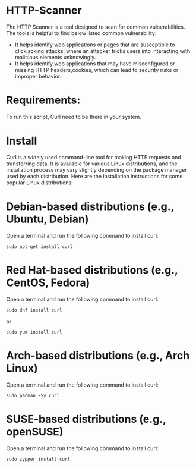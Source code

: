 # HTTP-Scanner
The HTTP Scanner is a tool designed to scan for common vulnerabilities.  The tools is helpful to find below listed common vulnerability:
* It helps identify web applications or pages that are susceptible to clickjacking attacks, where an attacker tricks users into interacting with malicious elements unknowingly.
* It helps identify web applications that may have misconfigured or missing HTTP headers,cookies, which can lead to security risks or improper behavior.

# Requirements:
To run this script, Curl need to be there in your system.

# Install
Curl is a widely used command-line tool for making HTTP requests and transferring data. It is available for various Linux distributions, and the installation process may vary slightly depending on the package manager used by each distribution. Here are the installation instructions for some popular Linux distributions:

# Debian-based distributions (e.g., Ubuntu, Debian)
Open a terminal and run the following command to install curl:

`sudo apt-get install curl`

# Red Hat-based distributions (e.g., CentOS, Fedora)
Open a terminal and run the following command to install curl:

`sudo dnf install curl`

or

`sudo yum install curl`

# Arch-based distributions (e.g., Arch Linux)
Open a terminal and run the following command to install curl:

`sudo pacman -Sy curl`

# SUSE-based distributions (e.g., openSUSE)
Open a terminal and run the following command to install curl:

`sudo zypper install curl`
